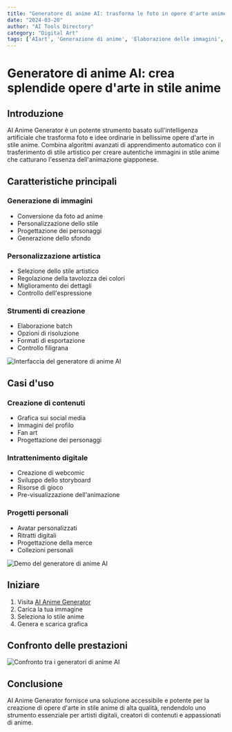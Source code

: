 ```yaml
---
title: "Generatore di anime AI: trasforma le foto in opere d'arte anime"
date: "2024-03-20"
author: "AI Tools Directory"
category: "Digital Art"
tags: ['AIart', 'Generazione di anime', 'Elaborazione delle immagini', 'Arte digitale']
---
```

# Generatore di anime AI: crea splendide opere d'arte in stile anime

## Introduzione

AI Anime Generator è un potente strumento basato sull'intelligenza artificiale che trasforma foto e idee ordinarie in bellissime opere d'arte in stile anime. Combina algoritmi avanzati di apprendimento automatico con il trasferimento di stile artistico per creare autentiche immagini in stile anime che catturano l'essenza dell'animazione giapponese.

## Caratteristiche principali

### Generazione di immagini
- Conversione da foto ad anime
- Personalizzazione dello stile
- Progettazione dei personaggi
- Generazione dello sfondo

### Personalizzazione artistica
- Selezione dello stile artistico
- Regolazione della tavolozza dei colori
- Miglioramento dei dettagli
- Controllo dell'espressione

### Strumenti di creazione
- Elaborazione batch
- Opzioni di risoluzione
- Formati di esportazione
- Controllo filigrana

![Interfaccia del generatore di anime AI](/imgs/ai-anime-generator/interface.jpg)

## Casi d'uso

### Creazione di contenuti
- Grafica sui social media
- Immagini del profilo
- Fan art
- Progettazione dei personaggi

### Intrattenimento digitale
- Creazione di webcomic
- Sviluppo dello storyboard
- Risorse di gioco
- Pre-visualizzazione dell'animazione

### Progetti personali
- Avatar personalizzati
- Ritratti digitali
- Progettazione della merce
- Collezioni personali

![Demo del generatore di anime AI](/imgs/ai-anime-generator/demo.jpg)

## Iniziare

1. Visita [AI Anime Generator](https://ai-anime-generator.com)
2. Carica la tua immagine
3. Seleziona lo stile anime
4. Genera e scarica grafica

## Confronto delle prestazioni

![Confronto tra i generatori di anime AI](/imgs/ai-anime-generator/comparison.jpg)

## Conclusione

AI Anime Generator fornisce una soluzione accessibile e potente per la creazione di opere d'arte in stile anime di alta qualità, rendendolo uno strumento essenziale per artisti digitali, creatori di contenuti e appassionati di anime.